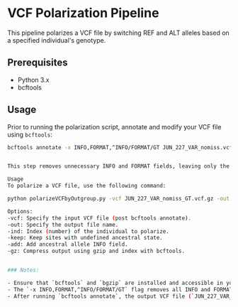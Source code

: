 # VCF Polarization Pipeline

This pipeline polarizes a VCF file by switching REF and ALT alleles based on a specified individual's genotype.

## Prerequisites

- Python 3.x
- bcftools


## Usage

Prior to running the polarization script, annotate and modify your VCF file using `bcftools`:
```bash
bcftools annotate -x INFO,FORMAT,^INFO/FORMAT/GT JUN_227_VAR_nomiss.vcf.gz | bgzip -c > JUN_227_VAR_nomiss_GT.vcf.gz


This step removes unnecessary INFO and FORMAT fields, leaving only the genotype information needed for polarization.

Usage
To polarize a VCF file, use the following command:

python polarizeVCFbyOutgroup.py -vcf JUN_227_VAR_nomiss_GT.vcf.gz -out output.vcf.gz -ind 0 -add -keep -gz

Options:
-vcf: Specify the input VCF file (post bcftools annotate).
-out: Specify the output file name.
-ind: Index (number) of the individual to polarize.
-keep: Keep sites with undefined ancestral state.
-add: Add ancestral allele INFO field.
-gz: Compress output using gzip and index with bcftools.


### Notes:

- Ensure that `bcftools` and `bgzip` are installed and accessible in your environment.
- The `-x INFO,FORMAT,^INFO/FORMAT/GT` flag removes all INFO and FORMAT fields except for the genotype (GT) field, which is necessary for the polarization script.
- After running `bcftools annotate`, the output VCF file (`JUN_227_VAR_nomiss_GT.vcf.gz`) should be used as input (`-vcf`) for the polarization script.
